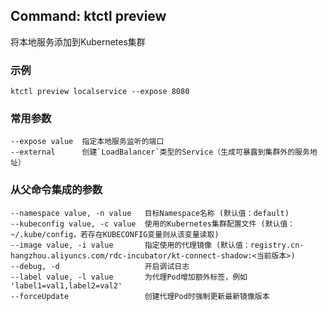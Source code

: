 ## Command: ktctl preview

将本地服务添加到Kubernetes集群

### 示例

```
ktctl preview localservice --expose 8080
```

### 常用参数

```
--expose value  指定本地服务监听的端口
--external      创建`LoadBalancer`类型的Service（生成可暴露到集群外的服务地址）
```

### 从父命令集成的参数

```
--namespace value, -n value   目标Namespace名称 (默认值：default)
--kubeconfig value, -c value  使用的Kubernetes集群配置文件 (默认值：~/.kube/config，若存在KUBECONFIG变量则从该变量读取)
--image value, -i value       指定使用的代理镜像 (默认值：registry.cn-hangzhou.aliyuncs.com/rdc-incubator/kt-connect-shadow:<当前版本>)
--debug, -d                   开启调试日志
--label value, -l value       为代理Pod增加额外标签，例如 'label1=val1,label2=val2'
--forceUpdate                 创建代理Pod时强制更新最新镜像版本
```
